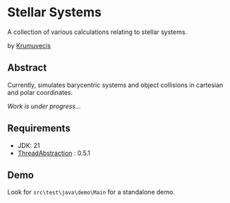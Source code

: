 # Stellar Systems

A collection of various calculations relating to stellar systems.

by [Krumuvecis](https://github.com/Krumuvecis)


## Abstract

Currently, simulates barycentric systems and object collisions in cartesian and polar coordinates.

_Work is under progress..._


## Requirements

* JDK: 21
* [ThreadAbstraction](https://github.com/KruMF/ThreadAbstraction) : 0.5.1


## Demo

Look for `src\test\java\demo\Main` for a standalone demo.